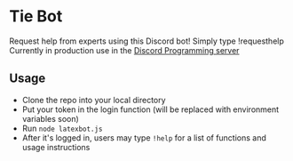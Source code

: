 # Tie Bot #

Request help from experts using this Discord bot! Simply type !requesthelp 
Currently in production use in the [Discord Programming server](https://discord.me/programming)

## Usage ##

 - Clone the repo into your local directory
 - Put your token in the login function (will be replaced with environment variables soon)
 - Run `node latexbot.js`
 - After it's logged in, users may type `!help` for a list of functions and usage instructions